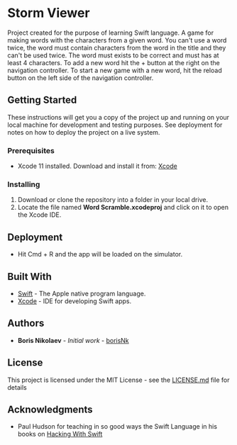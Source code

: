 # Storm Viewer

Project created for the purpose of learning Swift language. A game for making words with the characters from a given word. You can't use a word twice, the word must contain characters from the word in the title and they can't be used twice. The word must exists to be correct and must has at least 4 characters. To add a new word hit the + button at the right on the navigation controller. To start a new game with a new word, hit the reload button on the left side of the navigation controller. 

## Getting Started

These instructions will get you a copy of the project up and running on your local machine for development and testing purposes. See deployment for notes on how to deploy the project on a live system.

### Prerequisites

* Xcode 11 installed. Download and install it from: [Xcode](https://apps.apple.com/es/app/xcode/id497799835?mt=12)

### Installing

1. Download or clone the repository into a folder in your local drive.
2. Locate the file named **Word Scramble.xcodeproj** and click on it to open the Xcode IDE. 

## Deployment

* Hit Cmd + R and the app will be loaded on the simulator. 

## Built With

* [Swift](https://github.com/apple/swift) - The Apple native program language.
* [Xcode](https://apps.apple.com/es/app/xcode/id497799835?mt=12) - IDE for developing Swift apps. 

## Authors

* **Boris Nikolaev** - *Initial work* - [borisNk](https://github.com/borisNk)

## License

This project is licensed under the MIT License - see the [LICENSE.md](LICENSE.md) file for details

## Acknowledgments

* Paul Hudson for teaching in so good ways the Swift Language in his books on [Hacking With Swift](https://www.hackingwithswift.com/)
